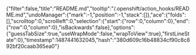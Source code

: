 {"filter":false,"title":"README.md","tooltip":"/.openshift/action_hooks/README.md","undoManager":{"mark":-1,"position":-1,"stack":[]},"ace":{"folds":[],"scrolltop":0,"scrollleft":0,"selection":{"start":{"row":0,"column":0},"end":{"row":0,"column":0},"isBackwards":false},"options":{"guessTabSize":true,"useWrapMode":false,"wrapToView":true},"firstLineState":0},"timestamp":1487441632045,"hash":"380d609c16b48834cf90c8c892bf20caab365ea0"}